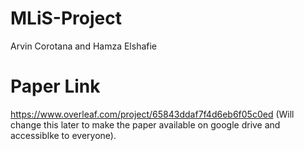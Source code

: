 # MLiS-Project

Arvin Corotana and Hamza Elshafie

# Paper Link
https://www.overleaf.com/project/65843ddaf7f4d6eb6f05c0ed   (Will change this later to make the paper available on google drive and accessiblke to everyone).
